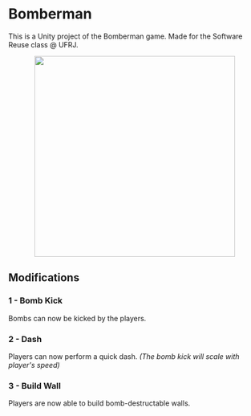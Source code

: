 # Bomberman
This is a Unity project of the Bomberman game. Made for the Software Reuse class @ UFRJ.

<p align="center">
  <img src="https://user-images.githubusercontent.com/45739474/180834085-2e00278c-48fb-4b39-b2a3-df4e28e20b4a.png" height="400" />
</p>

## Modifications
### 1 - Bomb Kick
Bombs can now be kicked by the players.

### 2 - Dash
Players can now perform a quick dash. *(The bomb kick will scale with player's speed)*

### 3 - Build Wall
Players are now able to build bomb-destructable walls.
